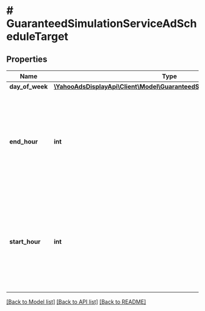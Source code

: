 # # GuaranteedSimulationServiceAdScheduleTarget

## Properties

Name | Type | Description | Notes
------------ | ------------- | ------------- | -------------
**day_of_week** | [**\YahooAdsDisplayApi\Client\Model\GuaranteedSimulationServiceDayOfWeek**](GuaranteedSimulationServiceDayOfWeek.md) |  | [optional]
**end_hour** | **int** | &lt;div lang&#x3D;\&quot;ja\&quot;&gt; 終了時間（時のみ）です。&lt;br&gt; このフィールドは、ADD時は必須となります。 &lt;/div&gt; &lt;div lang&#x3D;\&quot;en\&quot;&gt; End time (hour only).&lt;br&gt; This field is required in ADD operation. &lt;/div&gt; | [optional]
**start_hour** | **int** | &lt;div lang&#x3D;\&quot;ja\&quot;&gt; 開始時間（時のみ）です。&lt;br&gt; このフィールドは、ADD時は必須となります。 &lt;/div&gt; &lt;div lang&#x3D;\&quot;en\&quot;&gt; Start time (hour only).&lt;br&gt; This field is required in ADD operation. &lt;/div&gt; | [optional]

[[Back to Model list]](../../README.md#models) [[Back to API list]](../../README.md#endpoints) [[Back to README]](../../README.md)
